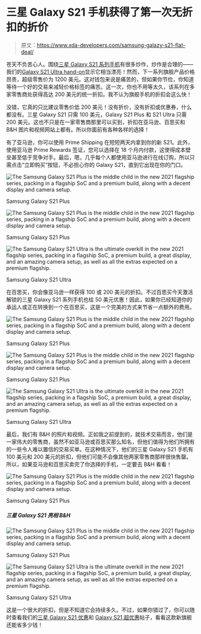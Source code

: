 # 三星 Galaxy S21 手机获得了第一次无折扣的折价

> 原文：<https://www.xda-developers.com/samsung-galazy-s21-flat-deal/>

苍天不负苦心人。围绕[三星 Galaxy S21 系列手机](https://www.xda-developers.com/samsung-galaxy-s21/)有很多炒作，炒作是合理的——我们的[Galaxy S21 Ultra hand-on](https://www.xda-developers.com/samsung-galaxy-s21-preview/)显示它相当漂亮！然而，下一系列旗舰产品价格昂贵，超级零售价为 1200 美元。这对钱包来说是痛苦的，但如果你节俭，你知道等待一个好的交易来减轻价格标签的痛苦。这一次，你也不用等太久，该系列在多家零售商处获得高达 200 美元的统一折扣。我不认为旗舰手机的折扣会这么快！

没错，它真的只比建议零售价低 200 美元！没有折价，没有折扣或优惠券，什么都没有。三星 Galaxy S21 只需 100 美元，Galaxy S21 Plus 和 S21 Ultra 只需 200 美元。这也不只是在一家零售商那里可以买到，折扣在亚马逊、百思买和 B&H 图片和视频网站上都有。所以你面前有各种各样的选择！

有了亚马逊，你可以使用 Prime Shipping 在短短两天内拿到你的新 S21。此外，使用亚马逊 Prime Rewards 签证，您可以选择在 18 个月内付款，这使得成本壁垒甚至低于竞争对手。最后，嗯，几乎每个人都使用亚马逊进行在线订购，所以只需点击“立即购买”按钮，不必担心你的 Galaxy S21，直到它出现在你的门口。

 <picture>![The Samsung Galaxy S21 Plus is the middle child in the new 2021 flagship series, packing in a flagship SoC and a premium build, along with a decent display and camera setup.](img/fd10d50f3f82d59a4c8e595ca6f14a86.png)</picture> 

Samsung Galaxy S21 Plus

 <picture>![The Samsung Galaxy S21 Plus is the middle child in the new 2021 flagship series, packing in a flagship SoC and a premium build, along with a decent display and camera setup.](img/ff779da535a01e7f293948dc52f98703.png)</picture> 

Samsung Galaxy S21 Plus

 <picture>![The Samsung Galaxy S21 Ultra is the ultimate overkill in the new 2021 flagship series, packing in a flagship SoC, a premium build, a great display, and an amazing camera setup, as well as all the extras expected on a premium flagship.](img/23e6d35c3bc7d961e1007fd77c40ab96.png)</picture> 

Samsung Galaxy S21 Ultra

在百思买，你会像亚马逊一样获得 100 或 200 美元的折扣。不过百思买今天激活解锁的三星 Galaxy S21 系列手机也给 50 美元优惠！因此，如果你已经知道你的承运人或正在转换到一个在百思买，这是一个完美的方式来节省一点额外的费用。

 <picture>![The Samsung Galaxy S21 Plus is the middle child in the new 2021 flagship series, packing in a flagship SoC and a premium build, along with a decent display and camera setup.](img/fd10d50f3f82d59a4c8e595ca6f14a86.png)</picture> 

Samsung Galaxy S21 Plus

 <picture>![The Samsung Galaxy S21 Plus is the middle child in the new 2021 flagship series, packing in a flagship SoC and a premium build, along with a decent display and camera setup.](img/ff779da535a01e7f293948dc52f98703.png)</picture> 

Samsung Galaxy S21 Plus

 <picture>![The Samsung Galaxy S21 Ultra is the ultimate overkill in the new 2021 flagship series, packing in a flagship SoC, a premium build, a great display, and an amazing camera setup, as well as all the extras expected on a premium flagship.](img/23e6d35c3bc7d961e1007fd77c40ab96.png)</picture> 

Samsung Galaxy S21 Ultra

最后，我们有 B&H 的照片和视频。正如我之前提到的，就技术交易而言，他们是一家伟大的零售商，虽然不如亚马逊或百思买那么知名，但他们值得为他们所拥有的一些令人难以置信的交易买单。在这种情况下，他们的三星 Galaxy S21 手机有 100 美元和 200 美元的折扣，但他们可能不会像其他两家零售商那样很快售罄。所以，如果亚马逊和百思买卖完了你选择的手机，一定要去 B&H 看看！

 <picture>![The Samsung Galaxy S21 Plus is the middle child in the new 2021 flagship series, packing in a flagship SoC and a premium build, along with a decent display and camera setup.](img/fd10d50f3f82d59a4c8e595ca6f14a86.png)</picture> 

Samsung Galaxy S21 Plus

##### 三星 Galaxy S21 亮相 B&H

 <picture>![The Samsung Galaxy S21 Plus is the middle child in the new 2021 flagship series, packing in a flagship SoC and a premium build, along with a decent display and camera setup.](img/ff779da535a01e7f293948dc52f98703.png)</picture> 

Samsung Galaxy S21 Plus

 <picture>![The Samsung Galaxy S21 Ultra is the ultimate overkill in the new 2021 flagship series, packing in a flagship SoC, a premium build, a great display, and an amazing camera setup, as well as all the extras expected on a premium flagship.](img/23e6d35c3bc7d961e1007fd77c40ab96.png)</picture> 

Samsung Galaxy S21 Ultra

这是一个很大的折扣，但是不知道它会持续多久。不过，如果你错过了，你可以随时查看我们的[三星 Galaxy S21 优惠](https://www.xda-developers.com/best-galaxy-s21-deals/)和 [Galaxy S21 超优惠](https://www.xda-developers.com/best-galaxy-s21-ultra-deals/)帖子，看看这款新旗舰还能省多少钱！